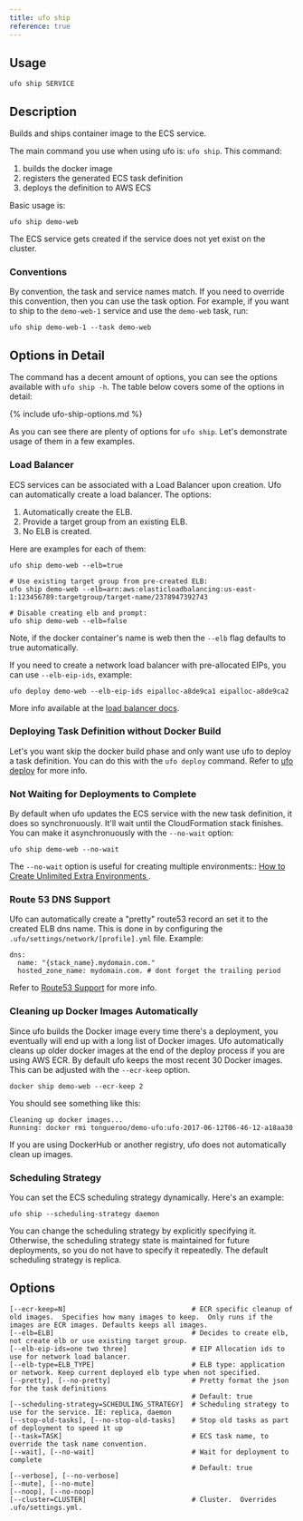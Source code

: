 ```yaml
---
title: ufo ship
reference: true
---
```


## Usage

    ufo ship SERVICE

## Description

Builds and ships container image to the ECS service.

The main command you use when using ufo is: `ufo ship`.  This command:

1. builds the docker image
2. registers the generated ECS task definition
3. deploys the definition to AWS ECS

Basic usage is:

    ufo ship demo-web

The ECS service gets created if the service does not yet exist on the cluster.

### Conventions

By convention, the task and service names match. If you need to override this convention, then you can use the task option.  For example, if you want to ship to the `demo-web-1` service and use the `demo-web` task, run:

    ufo ship demo-web-1 --task demo-web

## Options in Detail

The command has a decent amount of options, you can see the options available with `ufo ship -h`.  The table below covers some of the options in detail:

{% include ufo-ship-options.md %}

As you can see there are plenty of options for `ufo ship`.  Let's demonstrate usage of them in a few examples.

### Load Balancer

ECS services can be associated with a Load Balancer upon creation. Ufo can automatically create a load balancer.  The options:

1. Automatically create the ELB.
2. Provide a target group from an existing ELB.
3. No ELB is created.

Here are examples for each of them:

    ufo ship demo-web --elb=true

    # Use existing target group from pre-created ELB:
    ufo ship demo-web --elb=arn:aws:elasticloadbalancing:us-east-1:123456789:targetgroup/target-name/2378947392743

    # Disable creating elb and prompt:
    ufo ship demo-web --elb=false

Note, if the docker container's name is web then the `--elb` flag defaults to true automatically.

If you need to create a network load balancer with pre-allocated EIPs, you can use `--elb-eip-ids`, example:

    ufo deploy demo-web --elb-eip-ids eipalloc-a8de9ca1 eipalloc-a8de9ca2

More info available at the [load balancer docs](http://ufoships.com/docs/load-balancer/).

### Deploying Task Definition without Docker Build

Let's you want skip the docker build phase and only want use ufo to deploy a task definition. You can do this with the `ufo deploy` command.  Refer to [ufo deploy](http://ufoships.com/reference/ufo-deploy/) for more info.

### Not Waiting for Deployments to Complete

By default when ufo updates the ECS service with the new task definition, it does so synchronuously. It'll wait until the CloudFormation stack finishes.  You can make it asynchronuously with the `--no-wait` option:

    ufo ship demo-web --no-wait

The `--no-wait` option is useful for creating multiple environments:: [How to Create Unlimited Extra Environments
](https://blog.boltops.com/2018/07/12/ufo-how-to-create-unlimited-extra-environments).

### Route 53 DNS Support

Ufo can automatically create a "pretty" route53 record an set it to the created ELB dns name. This is done in by configuring the `.ufo/settings/network/[profile].yml` file. Example:

    dns:
      name: "{stack_name}.mydomain.com."
      hosted_zone_name: mydomain.com. # dont forget the trailing period

Refer to [Route53 Support](http://ufoships.com/docs/route53-support/) for more info.

### Cleaning up Docker Images Automatically

Since ufo builds the Docker image every time there's a deployment, you eventually will end up with a long list of Docker images.  Ufo automatically cleans up older docker images at the end of the deploy process if you are using AWS ECR.  By default ufo keeps the most recent 30 Docker images. This can be adjusted with the `--ecr-keep` option.

    docker ship demo-web --ecr-keep 2

You should see something like this:

    Cleaning up docker images...
    Running: docker rmi tongueroo/demo-ufo:ufo-2017-06-12T06-46-12-a18aa30

If you are using DockerHub or another registry, ufo does not automatically clean up images.

### Scheduling Strategy

You can set the ECS scheduling strategy dynamically.  Here's an example:

    ufo ship --scheduling-strategy daemon

You can change the scheduling strategy by explicitly specifying it.  Otherwise, the scheduling strategy state is maintained for future deployments, so you do not have to specify it repeatedly. The default scheduling strategy is replica.


## Options

```
[--ecr-keep=N]                               # ECR specific cleanup of old images.  Specifies how many images to keep.  Only runs if the images are ECR images. Defaults keeps all images.
[--elb=ELB]                                  # Decides to create elb, not create elb or use existing target group.
[--elb-eip-ids=one two three]                # EIP Allocation ids to use for network load balancer.
[--elb-type=ELB_TYPE]                        # ELB type: application or network. Keep current deployed elb type when not specified.
[--pretty], [--no-pretty]                    # Pretty format the json for the task definitions
                                             # Default: true
[--scheduling-strategy=SCHEDULING_STRATEGY]  # Scheduling strategy to use for the service. IE: replica, daemon
[--stop-old-tasks], [--no-stop-old-tasks]    # Stop old tasks as part of deployment to speed it up
[--task=TASK]                                # ECS task name, to override the task name convention.
[--wait], [--no-wait]                        # Wait for deployment to complete
                                             # Default: true
[--verbose], [--no-verbose]                  
[--mute], [--no-mute]                        
[--noop], [--no-noop]                        
[--cluster=CLUSTER]                          # Cluster.  Overrides .ufo/settings.yml.
```

